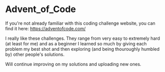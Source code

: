 # Advent_of_Code

If you're not already familiar with this coding challenge website, you can find it here: https://adventofcode.com/

I really like these challenges. They range from very easy to extremely hard (at least for me) and as a beginner I learned so much by giving each problem my best shot and then exploring (and being thouroughly humbled by) other people's solutions. 

Will continue improving on my solutions and uploading new ones.
